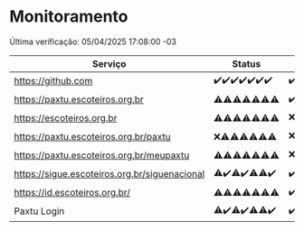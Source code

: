 # Monitoramento

Última verificação: 05/04/2025 17:08:00 -03

|Serviço|Status|Últimas 24h|
|---|---|---|
|https://github.com|<span title="2025-03-29: OK=23">✔️</span><span title="2025-03-30: OK=23">✔️</span><span title="2025-03-31: OK=23">✔️</span><span title="2025-04-01: OK=23">✔️</span><span title="2025-04-02: OK=23">✔️</span><span title="2025-04-03: OK=23">✔️</span><span title="2025-04-04: OK=19">✔️</span>|<span title="04/04/2025 17:09:00 -03 : 200">✔️</span><span title="04/04/2025 18:07:00 -03 : 200">✔️</span><span title="04/04/2025 19:08:00 -03 : 200">✔️</span><span title="04/04/2025 20:08:00 -03 : 200">✔️</span><span title="04/04/2025 21:42:00 -03 : 200">✔️</span><span title="04/04/2025 23:16:00 -03 : 200">✔️</span><span title="05/04/2025 00:22:00 -03 : 200">✔️</span><span title="05/04/2025 01:10:00 -03 : 200">✔️</span><span title="05/04/2025 02:08:00 -03 : 200">✔️</span><span title="05/04/2025 03:11:00 -03 : 200">✔️</span><span title="05/04/2025 04:08:00 -03 : 200">✔️</span><span title="05/04/2025 05:10:00 -03 : 200">✔️</span><span title="05/04/2025 06:08:00 -03 : 200">✔️</span><span title="05/04/2025 07:08:00 -03 : 200">✔️</span><span title="05/04/2025 08:06:00 -03 : 200">✔️</span><span title="05/04/2025 09:14:00 -03 : 200">✔️</span><span title="05/04/2025 10:15:00 -03 : 200">✔️</span><span title="05/04/2025 11:07:00 -03 : 200">✔️</span><span title="05/04/2025 12:07:00 -03 : 200">✔️</span><span title="05/04/2025 13:08:00 -03 : 200">✔️</span><span title="05/04/2025 14:06:00 -03 : 200">✔️</span><span title="05/04/2025 15:10:00 -03 : 200">✔️</span><span title="05/04/2025 16:06:00 -03 : 200">✔️</span><span title="05/04/2025 17:08:00 -03 : 200">✔️</span>|
|https://paxtu.escoteiros.org.br|<span title="2025-03-29: OK=3, Falhas=20">⚠️</span><span title="2025-03-30: OK=5, Falhas=18">⚠️</span><span title="2025-03-31: OK=4, Falhas=19">⚠️</span><span title="2025-04-01: OK=3, Falhas=20">⚠️</span><span title="2025-04-02: OK=11, Falhas=12">⚠️</span><span title="2025-04-03: OK=10, Falhas=13">⚠️</span><span title="2025-04-04: OK=8, Falhas=11">⚠️</span>|<span title="04/04/2025 17:09:00 -03 : 200">✔️</span><span title="04/04/2025 18:07:00 -03 : 403">❌</span><span title="04/04/2025 19:08:00 -03 : 200">✔️</span><span title="04/04/2025 20:08:00 -03 : 200">✔️</span><span title="04/04/2025 21:42:00 -03 : 200">✔️</span><span title="04/04/2025 23:16:00 -03 : 403">❌</span><span title="05/04/2025 00:22:00 -03 : 403">❌</span><span title="05/04/2025 01:10:00 -03 : 403">❌</span><span title="05/04/2025 02:08:00 -03 : 200">✔️</span><span title="05/04/2025 03:11:00 -03 : 200">✔️</span><span title="05/04/2025 04:08:00 -03 : 200">✔️</span><span title="05/04/2025 05:10:00 -03 : 200">✔️</span><span title="05/04/2025 06:08:00 -03 : 200">✔️</span><span title="05/04/2025 07:08:00 -03 : 403">❌</span><span title="05/04/2025 08:06:00 -03 : 200">✔️</span><span title="05/04/2025 09:14:00 -03 : 403">❌</span><span title="05/04/2025 10:15:00 -03 : 403">❌</span><span title="05/04/2025 11:07:00 -03 : 403">❌</span><span title="05/04/2025 12:07:00 -03 : 200">✔️</span><span title="05/04/2025 13:08:00 -03 : 200">✔️</span><span title="05/04/2025 14:06:00 -03 : 403">❌</span><span title="05/04/2025 15:10:00 -03 : 403">❌</span><span title="05/04/2025 16:06:00 -03 : 403">❌</span><span title="05/04/2025 17:08:00 -03 : 200">✔️</span>|
|https://escoteiros.org.br|<span title="2025-03-29: OK=1, Falhas=22">⚠️</span><span title="2025-03-30: OK=1, Falhas=22">⚠️</span><span title="2025-03-31: OK=5, Falhas=18">⚠️</span><span title="2025-04-01: OK=2, Falhas=21">⚠️</span><span title="2025-04-02: OK=8, Falhas=15">⚠️</span><span title="2025-04-03: OK=5, Falhas=18">⚠️</span><span title="2025-04-04: OK=8, Falhas=11">⚠️</span>|<span title="04/04/2025 17:09:00 -03 : 403">❌</span><span title="04/04/2025 18:07:00 -03 : 403">❌</span><span title="04/04/2025 19:08:00 -03 : 403">❌</span><span title="04/04/2025 20:08:00 -03 : 403">❌</span><span title="04/04/2025 21:42:00 -03 : 403">❌</span><span title="04/04/2025 23:16:00 -03 : 403">❌</span><span title="05/04/2025 00:22:00 -03 : 403">❌</span><span title="05/04/2025 01:10:00 -03 : 403">❌</span><span title="05/04/2025 02:08:00 -03 : 403">❌</span><span title="05/04/2025 03:11:00 -03 : 403">❌</span><span title="05/04/2025 04:08:00 -03 : 403">❌</span><span title="05/04/2025 05:10:00 -03 : 403">❌</span><span title="05/04/2025 06:08:00 -03 : 403">❌</span><span title="05/04/2025 07:08:00 -03 : 403">❌</span><span title="05/04/2025 08:06:00 -03 : 403">❌</span><span title="05/04/2025 09:14:00 -03 : 403">❌</span><span title="05/04/2025 10:15:00 -03 : 403">❌</span><span title="05/04/2025 11:07:00 -03 : 200">✔️</span><span title="05/04/2025 12:07:00 -03 : 403">❌</span><span title="05/04/2025 13:08:00 -03 : 403">❌</span><span title="05/04/2025 14:06:00 -03 : 403">❌</span><span title="05/04/2025 15:10:00 -03 : 403">❌</span><span title="05/04/2025 16:06:00 -03 : 403">❌</span><span title="05/04/2025 17:08:00 -03 : 403">❌</span>|
|https://paxtu.escoteiros.org.br/paxtu|<span title="2025-03-29: Falhas=23">❌</span><span title="2025-03-30: OK=1, Falhas=22">⚠️</span><span title="2025-03-31: OK=3, Falhas=20">⚠️</span><span title="2025-04-01: OK=9, Falhas=14">⚠️</span><span title="2025-04-02: OK=3, Falhas=20">⚠️</span><span title="2025-04-03: OK=9, Falhas=14">⚠️</span><span title="2025-04-04: OK=3, Falhas=16">⚠️</span>|<span title="04/04/2025 17:09:00 -03 : 403">❌</span><span title="04/04/2025 18:07:00 -03 : 200">✔️</span><span title="04/04/2025 19:08:00 -03 : 403">❌</span><span title="04/04/2025 20:08:00 -03 : 200">✔️</span><span title="04/04/2025 21:42:00 -03 : 403">❌</span><span title="04/04/2025 23:16:00 -03 : 403">❌</span><span title="05/04/2025 00:22:00 -03 : 403">❌</span><span title="05/04/2025 01:10:00 -03 : 403">❌</span><span title="05/04/2025 02:08:00 -03 : 200">✔️</span><span title="05/04/2025 03:11:00 -03 : 403">❌</span><span title="05/04/2025 04:08:00 -03 : 200">✔️</span><span title="05/04/2025 05:10:00 -03 : 403">❌</span><span title="05/04/2025 06:08:00 -03 : 403">❌</span><span title="05/04/2025 07:08:00 -03 : 200">✔️</span><span title="05/04/2025 08:06:00 -03 : 403">❌</span><span title="05/04/2025 09:14:00 -03 : 403">❌</span><span title="05/04/2025 10:15:00 -03 : 403">❌</span><span title="05/04/2025 11:07:00 -03 : 403">❌</span><span title="05/04/2025 12:07:00 -03 : 403">❌</span><span title="05/04/2025 13:08:00 -03 : 403">❌</span><span title="05/04/2025 14:06:00 -03 : 403">❌</span><span title="05/04/2025 15:10:00 -03 : 403">❌</span><span title="05/04/2025 16:06:00 -03 : 403">❌</span><span title="05/04/2025 17:08:00 -03 : 403">❌</span>|
|https://paxtu.escoteiros.org.br/meupaxtu|<span title="2025-03-29: OK=1, Falhas=22">⚠️</span><span title="2025-03-30: OK=1, Falhas=22">⚠️</span><span title="2025-03-31: OK=2, Falhas=21">⚠️</span><span title="2025-04-01: OK=4, Falhas=19">⚠️</span><span title="2025-04-02: OK=5, Falhas=18">⚠️</span><span title="2025-04-03: OK=6, Falhas=17">⚠️</span><span title="2025-04-04: OK=4, Falhas=15">⚠️</span>|<span title="04/04/2025 17:09:00 -03 : 403">❌</span><span title="04/04/2025 18:07:00 -03 : 403">❌</span><span title="04/04/2025 19:08:00 -03 : 403">❌</span><span title="04/04/2025 20:08:00 -03 : 403">❌</span><span title="04/04/2025 21:42:00 -03 : 403">❌</span><span title="04/04/2025 23:16:00 -03 : 403">❌</span><span title="05/04/2025 00:22:00 -03 : 403">❌</span><span title="05/04/2025 01:10:00 -03 : 403">❌</span><span title="05/04/2025 02:08:00 -03 : 200">✔️</span><span title="05/04/2025 03:11:00 -03 : 403">❌</span><span title="05/04/2025 04:08:00 -03 : 403">❌</span><span title="05/04/2025 05:10:00 -03 : 200">✔️</span><span title="05/04/2025 06:08:00 -03 : 403">❌</span><span title="05/04/2025 07:08:00 -03 : 403">❌</span><span title="05/04/2025 08:06:00 -03 : 200">✔️</span><span title="05/04/2025 09:14:00 -03 : 403">❌</span><span title="05/04/2025 10:15:00 -03 : 403">❌</span><span title="05/04/2025 11:07:00 -03 : 403">❌</span><span title="05/04/2025 12:07:00 -03 : 403">❌</span><span title="05/04/2025 13:08:00 -03 : 403">❌</span><span title="05/04/2025 14:06:00 -03 : 200">✔️</span><span title="05/04/2025 15:10:00 -03 : 403">❌</span><span title="05/04/2025 16:06:00 -03 : 200">✔️</span><span title="05/04/2025 17:08:00 -03 : 200">✔️</span>|
|https://sigue.escoteiros.org.br/siguenacional|<span title="2025-03-29: OK=22, Falhas=1">⚠️</span><span title="2025-03-30: OK=23">✔️</span><span title="2025-03-31: OK=22, Falhas=1">⚠️</span><span title="2025-04-01: OK=23">✔️</span><span title="2025-04-02: OK=22, Falhas=1">⚠️</span><span title="2025-04-03: OK=22, Falhas=1">⚠️</span><span title="2025-04-04: OK=19">✔️</span>|<span title="04/04/2025 17:09:00 -03 : 200">✔️</span><span title="04/04/2025 18:07:00 -03 : 200">✔️</span><span title="04/04/2025 19:08:00 -03 : 200">✔️</span><span title="04/04/2025 20:08:00 -03 : 200">✔️</span><span title="04/04/2025 21:42:00 -03 : 200">✔️</span><span title="04/04/2025 23:16:00 -03 : 200">✔️</span><span title="05/04/2025 00:22:00 -03 : 200">✔️</span><span title="05/04/2025 01:10:00 -03 : 200">✔️</span><span title="05/04/2025 02:08:00 -03 : 200">✔️</span><span title="05/04/2025 03:11:00 -03 : 200">✔️</span><span title="05/04/2025 04:08:00 -03 : 200">✔️</span><span title="05/04/2025 05:10:00 -03 : 200">✔️</span><span title="05/04/2025 06:08:00 -03 : 200">✔️</span><span title="05/04/2025 07:08:00 -03 : 200">✔️</span><span title="05/04/2025 08:06:00 -03 : 200">✔️</span><span title="05/04/2025 09:14:00 -03 : 200">✔️</span><span title="05/04/2025 10:15:00 -03 : 200">✔️</span><span title="05/04/2025 11:07:00 -03 : 200">✔️</span><span title="05/04/2025 12:07:00 -03 : 200">✔️</span><span title="05/04/2025 13:08:00 -03 : 200">✔️</span><span title="05/04/2025 14:06:00 -03 : 200">✔️</span><span title="05/04/2025 15:10:00 -03 : 200">✔️</span><span title="05/04/2025 16:06:00 -03 : 200">✔️</span><span title="05/04/2025 17:08:00 -03 : 200">✔️</span>|
|https://id.escoteiros.org.br/|<span title="2025-03-29: OK=4, Falhas=19">⚠️</span><span title="2025-03-30: OK=4, Falhas=19">⚠️</span><span title="2025-03-31: OK=5, Falhas=18">⚠️</span><span title="2025-04-01: OK=9, Falhas=14">⚠️</span><span title="2025-04-02: OK=11, Falhas=12">⚠️</span><span title="2025-04-03: OK=12, Falhas=11">⚠️</span><span title="2025-04-04: OK=9, Falhas=10">⚠️</span>|<span title="04/04/2025 17:09:00 -03 : 200">✔️</span><span title="04/04/2025 18:07:00 -03 : 403">❌</span><span title="04/04/2025 19:08:00 -03 : 403">❌</span><span title="04/04/2025 20:08:00 -03 : 403">❌</span><span title="04/04/2025 21:42:00 -03 : 403">❌</span><span title="04/04/2025 23:16:00 -03 : 403">❌</span><span title="05/04/2025 00:22:00 -03 : 403">❌</span><span title="05/04/2025 01:10:00 -03 : 200">✔️</span><span title="05/04/2025 02:08:00 -03 : 200">✔️</span><span title="05/04/2025 03:11:00 -03 : 200">✔️</span><span title="05/04/2025 04:08:00 -03 : 403">❌</span><span title="05/04/2025 05:10:00 -03 : 200">✔️</span><span title="05/04/2025 06:08:00 -03 : 403">❌</span><span title="05/04/2025 07:08:00 -03 : 200">✔️</span><span title="05/04/2025 08:06:00 -03 : 200">✔️</span><span title="05/04/2025 09:14:00 -03 : 200">✔️</span><span title="05/04/2025 10:15:00 -03 : 403">❌</span><span title="05/04/2025 11:07:00 -03 : 403">❌</span><span title="05/04/2025 12:07:00 -03 : 200">✔️</span><span title="05/04/2025 13:08:00 -03 : 200">✔️</span><span title="05/04/2025 14:06:00 -03 : 403">❌</span><span title="05/04/2025 15:10:00 -03 : 200">✔️</span><span title="05/04/2025 16:06:00 -03 : 403">❌</span><span title="05/04/2025 17:08:00 -03 : 200">✔️</span>|
|Paxtu Login|<span title="2025-03-29: OK=22, Falhas=1">⚠️</span><span title="2025-03-30: OK=23">✔️</span><span title="2025-03-31: OK=22, Falhas=1">⚠️</span><span title="2025-04-01: OK=23">✔️</span><span title="2025-04-02: OK=22, Falhas=1">⚠️</span><span title="2025-04-03: OK=22, Falhas=1">⚠️</span><span title="2025-04-04: OK=19">✔️</span>|<span title="04/04/2025 17:09:00 -03 : 200">✔️</span><span title="04/04/2025 18:07:00 -03 : 200">✔️</span><span title="04/04/2025 19:08:00 -03 : 200">✔️</span><span title="04/04/2025 20:08:00 -03 : 200">✔️</span><span title="04/04/2025 21:42:00 -03 : 200">✔️</span><span title="04/04/2025 23:16:00 -03 : 200">✔️</span><span title="05/04/2025 00:22:00 -03 : 200">✔️</span><span title="05/04/2025 01:10:00 -03 : 200">✔️</span><span title="05/04/2025 02:08:00 -03 : 200">✔️</span><span title="05/04/2025 03:11:00 -03 : 200">✔️</span><span title="05/04/2025 04:08:00 -03 : 200">✔️</span><span title="05/04/2025 05:10:00 -03 : 200">✔️</span><span title="05/04/2025 06:08:00 -03 : 200">✔️</span><span title="05/04/2025 07:08:00 -03 : 200">✔️</span><span title="05/04/2025 08:06:00 -03 : 200">✔️</span><span title="05/04/2025 09:14:00 -03 : 200">✔️</span><span title="05/04/2025 10:15:00 -03 : 200">✔️</span><span title="05/04/2025 11:07:00 -03 : 200">✔️</span><span title="05/04/2025 12:07:00 -03 : 200">✔️</span><span title="05/04/2025 13:08:00 -03 : 200">✔️</span><span title="05/04/2025 14:06:00 -03 : 200">✔️</span><span title="05/04/2025 15:10:00 -03 : 200">✔️</span><span title="05/04/2025 16:06:00 -03 : 200">✔️</span><span title="05/04/2025 17:08:00 -03 : 200">✔️</span>|
